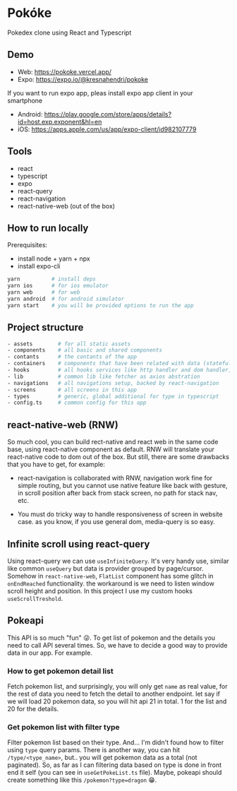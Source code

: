# Pokóke

Pokedex clone using React and Typescript

## Demo

- Web: https://pokoke.vercel.app/
- Expo: https://expo.io/@kresnahendri/pokoke

If you want to run expo app, pleas install expo app client in your smartphone

- Android: https://play.google.com/store/apps/details?id=host.exp.exponent&hl=en
- iOS: https://apps.apple.com/us/app/expo-client/id982107779

## Tools

- react
- typescript
- expo
- react-query
- react-navigation
- react-native-web (out of the box)

## How to run locally

Prerequisites:

- install node + yarn + npx
- install expo-cli

```bash
yarn          # install deps
yarn ios      # for ios emulator
yarn web      # for web
yarn android  # for android simulator
yarn start    # you will be provided options to run the app
```

## Project structure

```bash
- assets        # for all static assets
- components    # all basic and shared components
- contants      # the contants of the app
- containers    # components that have been related with data (stateful, remote API)
- hooks         # all hooks services like http handler and dom handler, all provided as hooks
- lib           # common lib like fetcher as axios abstration
- navigations   # all navigations setup, backed by react-navigation
- screens       # all screens in this app
- types         # generic, global additional for type in typescript
- config.ts     # common config for this app
```

## react-native-web (RNW)

So much cool, you can build rect-native and react web in the same code base, using react-native component as default. RNW will translate your react-native code to dom out of the box. But still, there are some drawbacks that you have to get, for example:

- react-navigation is collaborated with RNW, navigation work fine for simple routing, but you cannot use native feature like back with gesture, in scroll position after back from stack screen, no path for stack nav, etc.

- You must do tricky way to handle responsiveness of screen in website case. as you know, if you use general dom, media-query is so easy.

## Infinite scroll using react-query

Using react-query we can use `useInfiniteQuery`. It's very handy use, similar like common `useQuery` but data is provider grouped by page/cursor. Somehow in `react-native-web`, `FlatList` component has some glitch in `onEndReached` functionality. the workaround is we need to listen window scroll height and position. In this project I use my custom hooks `useScrollTreshold`.

## Pokeapi

This API is so much "fun" 😜. To get list of pokemon and the details you need to call API several times. So, we have to decide a good way to provide data in our app. For example.

### How to get pokemon detail list

Fetch pokemon list, and surprisingly, you will only get `name` as real value, for the rest of data you need to fetch the detail to another endpoint. let say if we will load 20 pokemon data, so you will hit api 21 in total. 1 for the list and 20 for the details.

### Get pokemon list with filter type

Filter pokemon list based on their type. And... I'm didn't found how to filter using `type` query params. 
There is another way, you can hit `/type/<type_name>`, but.. you will get pokemon data as a total (not paginated). So, as far as I can filtering data based on type is done in front end it self (you can see in `useGetPokeList.ts` file).
Maybe, pokeapi should create something like this `/pokemon?type=dragon` 😁.
